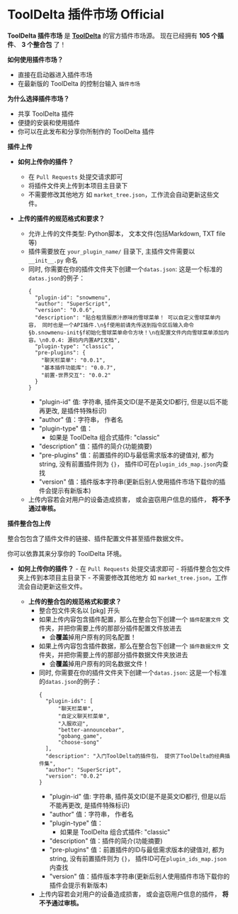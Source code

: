 # ToolDelta 插件市场 Official

**ToolDelta 插件市场** 是 **[ToolDelta](https://github.com/ToolDelta-Basic/ToolDelta)** 的官方插件市场源。
现在已经拥有 **105 个插件**、 **3 个整合包** 了！

**如何使用插件市场？**
  - 直接在启动器进入插件市场
  - 在最新版的 ToolDelta 的控制台输入 `插件市场`

**为什么选择插件市场？**
  - 共享 ToolDelta 插件
  - 便捷的安装和使用插件
  - 你可以在此发布和分享你所制作的 ToolDelta 插件

**插件上传**

  - **如何上传你的插件？**
      - 在 `Pull Requests` 处提交请求即可
      - 将插件文件夹上传到本项目主目录下
      - 不需要修改其他地方 如 `market_tree.json`，工作流会自动更新这些文件。

  - **上传的插件的规范格式和要求？**
      - 允许上传的文件类型: Python脚本， 文本文件(包括Markdown, TXT file等)
      - 插件需要放在 `your_plugin_name/` 目录下, 主插件文件需要以 `__init__.py` 命名
      - 同时, 你需要在你的插件文件夹下创建一个`datas.json`:
          这是一个标准的`datas.json`的例子：
          ```
          {
            "plugin-id": "snowmenu",
            "author": "SuperScript",
            "version": "0.0.6",
            "description": "贴合租赁服原汁原味的雪球菜单！ 可以自定义雪球菜单内容， 同时也是一个API插件.\n§f使用前请先传送到指令区后输入命令§b.snowmenu-init§f初始化雪球菜单命令方块！\n在配置文件内向雪球菜单添加内容。\n0.0.4: 源码内内置API文档",
            "plugin-type": "classic",
            "pre-plugins": {
              "聊天栏菜单": "0.0.1",
              "基本插件功能库": "0.0.7",
              "前置-世界交互": "0.0.2"
            }
          }
          ```
          - "plugin-id" 值: 字符串, 插件英文ID(是不是英文ID都行, 但是以后不能再更改, 是插件特殊标识)
          - "author" 值：字符串， 作者名
          - "plugin-type" 值：
              - 如果是 ToolDelta 组合式插件: "classic"
          - "description" 值：插件的简介(功能摘要)
          - "pre-plugins" 值：前置插件的ID与最低需求版本的键值对, 都为string, 没有前置插件则为 `{}`， 插件ID可在`plugin_ids_map.json`内查找
          - "version" 值：插件版本字符串(更新后别人使用插件市场下载你的插件会提示有新版本)
      - 上传内容若会对用户的设备造成损害， 或会盗窃用户信息的插件， **将不予通过审核。**

**插件整合包上传**

整合包包含了插件文件的链接、插件配置文件甚至插件数据文件。

你可以依靠其来分享你的 ToolDelta 环境。

- **如何上传你的插件？**
      - 在 `Pull Requests` 处提交请求即可
      - 将插件整合包文件夹上传到本项目主目录下
      - 不需要修改其他地方 如 `market_tree.json`，工作流会自动更新这些文件。

  - **上传的整合包的规范格式和要求？**
      - 整合包文件夹名以 [pkg] 开头
      - 如果上传内容包含插件配置，那么在整合包下创建一个 `插件配置文件` 文件夹，并把你需要上传的那部分插件配置文件放进去
          - 会**覆盖**掉用户原有的同名配置！
      - 如果上传内容包含插件数据，那么在整合包下创建一个 `插件数据文件` 文件夹，并把你需要上传的那部分插件数据文件夹放进去
          - 会**覆盖**掉用户原有的同名数据文件！
      - 同时, 你需要在你的插件文件夹下创建一个`datas.json`:
          这是一个标准的`datas.json`的例子：
          ```
          {
            "plugin-ids": [
                "聊天栏菜单",
                "自定义聊天栏菜单",
                "入服欢迎",
                "better-announcebar",
                "gobang_game",
                "choose-song"
            ],
            "description": "入门ToolDelta的插件包， 提供了ToolDelta的经典插件集",
            "author": "SuperScript",
            "version": "0.0.2"
          }
          ```
          - "plugin-id" 值: 字符串, 插件英文ID(是不是英文ID都行, 但是以后不能再更改, 是插件特殊标识)
          - "author" 值：字符串， 作者名
          - "plugin-type" 值：
              - 如果是 ToolDelta 组合式插件: "classic"
          - "description" 值：插件的简介(功能摘要)
          - "pre-plugins" 值：前置插件的ID与最低需求版本的键值对, 都为string, 没有前置插件则为 `{}`， 插件ID可在`plugin_ids_map.json`内查找
          - "version" 值：插件版本字符串(更新后别人使用插件市场下载你的插件会提示有新版本)
      - 上传内容若会对用户的设备造成损害， 或会盗窃用户信息的插件， **将不予通过审核。**
